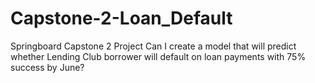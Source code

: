 # Capstone-2-Loan_Default
Springboard Capstone 2 Project
Can I create a model that will predict whether Lending Club borrower will default on loan payments with 75% success by June?

